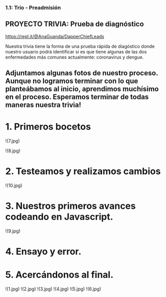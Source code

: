 ### 1.1: Trío - Preadmisión

## PROYECTO TRIVIA: Prueba de diagnóstico

<https://repl.it/@AnaGuanda/DapperChiefLeads>

Nuestra trivia tiene la forma de una prueba rápida de diagóstico donde nuestro usuario podrá identificar si es que tiene algunas de las dos enfermedades más comunes actualmente: coronavirus y dengue.


## Adjuntamos algunas fotos de nuestro proceso. Aunque no logramos terminar con lo que planteábamos al inicio, aprendimos muchísimo en el proceso. Esperamos terminar de todas maneras nuestra trivia!

# 1. Primeros bocetos

!(7.jpg)

!(8.jpg)

# 2. Testeamos y realizamos cambios

!(10.jpg)

# 3. Nuestros primeros avances codeando en Javascript.

!(9.jpg)

# 4. Ensayo y error.

# 5. Acercándonos al final.

!(1.jpg)
!(2.jpg)
!(3.jpg)
!(4.jpg)
!(5.jpg)
!(6.jpg)

